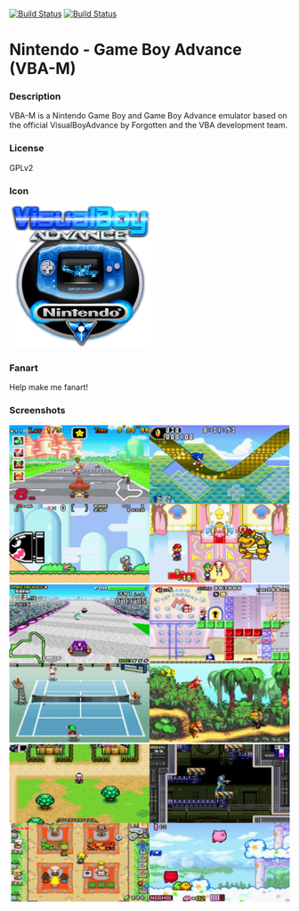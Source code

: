 [![Build Status](https://travis-ci.org/kodi-game/game.libretro.vbam.svg?branch=master)](https://travis-ci.org/kodi-game/game.libretro.vbam)
[![Build Status](https://ci.appveyor.com/api/projects/status/github/kodi-game/game.libretro.vbam?svg=true)](https://ci.appveyor.com/project/kodi-game/game-libretro-vbam)

# Nintendo - Game Boy Advance (VBA-M)

### Description

VBA-M is a Nintendo Game Boy and Game Boy Advance emulator based on the official VisualBoyAdvance by Forgotten and the VBA development team.

### License

GPLv2

### Icon

![Nintendo - Game Boy Advance (VBA-M) icon](game.libretro.vbam/resources/icon.png)

### Fanart

Help make me fanart!

### Screenshots

![Nintendo - Game Boy Advance (VBA-M) screenshot](game.libretro.vbam/resources/screenshot-01.jpg)
![Nintendo - Game Boy Advance (VBA-M) screenshot](game.libretro.vbam/resources/screenshot-02.jpg)
![Nintendo - Game Boy Advance (VBA-M) screenshot](game.libretro.vbam/resources/screenshot-03.jpg)

